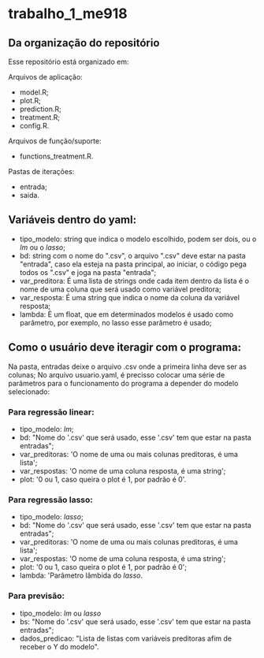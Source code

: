 # trabalho_1_me918

## Da organização do repositório

Esse repositório está organizado em:

Arquivos de aplicação:
- model.R;
- plot.R;
- prediction.R;
- treatment.R;
- config.R.

Arquivos de função/suporte:
- functions_treatment.R.

Pastas de iterações:
- entrada;
- saida.

## Variáveis dentro do yaml:

- tipo_modelo: string que indica o modelo escolhido, podem ser dois, ou o *lm* ou o *lasso*;
- bd: string com o nome do ".csv", o arquivo ".csv" deve estar na pasta "entrada", caso ela esteja na pasta principal, ao iniciar, o código pega todos os ".csv" e joga na pasta "entrada";
- var_preditora: É uma lista de strings onde cada item dentro da lista é o nome de uma coluna que será usado como variável preditora;
- var_resposta: É uma string que indica o nome da coluna da variável resposta;
- lambda: É um float, que em determinados modelos é usado como parâmetro, por exemplo, no lasso esse parâmetro é usado;

## Como o usuário deve iteragir com o programa:

Na pasta, entradas deixe o arquivo .csv onde a primeira linha deve ser as colunas; No arquivo usuario.yaml, é precisso colocar uma série de parâmetros para o funcionamento do programa a depender do modelo selecionado:

### **Para regressão linear:**

- tipo_modelo: *lm*;
- bd: "Nome do '.csv' que será usado, esse '.csv' tem que estar na pasta entradas";
- var_preditoras: 'O nome de uma ou mais colunas preditoras, é uma lista';
- var_respostas: 'O nome de uma coluna resposta, é uma string';
- plot: '0 ou 1, caso queira o plot é 1, por padrão é 0'.

### **Para regressão lasso:**

- tipo_modelo: *lasso*;
- bd: "Nome do '.csv' que será usado, esse '.csv' tem que estar na pasta entradas";
- var_preditoras: 'O nome de uma ou mais colunas preditoras, é uma lista';
- var_respostas: 'O nome de uma coluna resposta, é uma string';
- plot: '0 ou 1, caso queira o plot é 1, por padrão é 0';
- lambda: 'Parâmetro lâmbida do *lasso*.

### **Para previsão:**

- tipo_modelo: *lm* ou *lasso*
- bs: "Nome do '.csv' que será usado, esse '.csv' tem que estar na pasta entradas";
- dados_predicao: "Lista de listas com variáveis preditoras afim de receber o Y do modelo".


